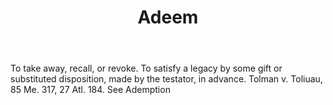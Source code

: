 ---
title: Adeem
permalink: "/definitions/adeem.html"
body: To take away, recall, or revoke. To satisfy a legacy by some gift or substituted
  disposition, made by the testator, in advance. Tolman v. Toliuau, 85 Me. 317, 27
  Atl. 184. See Ademption
published_at: '2018-07-07'
layout: post
---